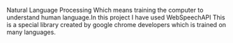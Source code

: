  Natural Language Processing Which means training the computer to understand human language.In this project I have used WebSpeechAPI This is a special library created by google chrome developers which is trained on many languages. 

